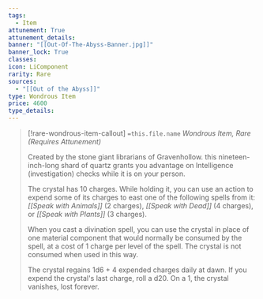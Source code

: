 ```yaml
---
tags:
  - Item
attunement: True
attunement_details: 
banner: "[[Out-Of-The-Abyss-Banner.jpg]]"
banner_lock: True
classes:
icon: LiComponent
rarity: Rare
sources:
  - "[[Out of the Abyss]]"
type: Wondrous Item
price: 4600
type_details: 
---
```

>[!rare-wondrous-item-callout] `=this.file.name`
>*Wondrous Item, Rare (Requires Attunement)*
>
>Created by the stone giant librarians of Gravenhollow. this nineteen-inch-long shard of quartz grants you advantage on Intelligence (investigation) checks while it is on your person.
>
>The crystal has 10 charges. While holding it, you can use an action to expend some of its charges to east one of the following spells from it: *[[Speak with Animals]]* (2 charges), *[[Speak with Dead]]* (4 charges), or *[[Speak with Plants]]* (3 charges).
>
>When you cast a divination spell, you can use the crystal in place of one material component that would normally be consumed by the spell, at a cost of 1 charge per level of the spell. The crystal is not consumed when used in this way.
>
>The crystal regains 1d6 + 4 expended charges daily at dawn. If you expend the crystal's last charge, roll a d20. On a 1, the crystal vanishes, lost forever.
>
>
